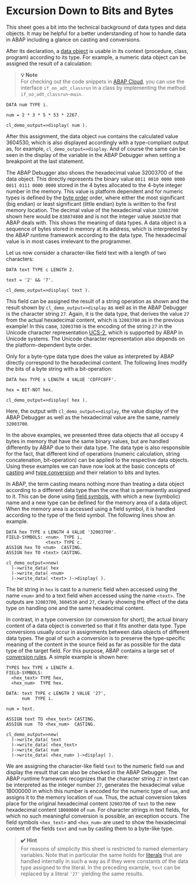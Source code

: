 # Excursion Down to Bits and Bytes

This sheet goes a bit into the technical background of data types and
data objects. It may be helpful for a better understanding of how to
handle data in ABAP including a glance on casting and conversions.

After its declaration, a [data
object](https://help.sap.com/doc/abapdocu_cp_index_htm/CLOUD/en-US/index.htm?file=abendata_object_glosry.htm "Glossary Entry")
is usable in its context (procedure, class, program) according to its
type. For example, a numeric data object can be assigned the result of a
calculation:


> **💡 Note**<br>
> For checking out the code snippets in [ABAP Cloud](https://help.sap.com/doc/abapdocu_cp_index_htm/CLOUD/en-US/index.htm?file=abenabap_cloud_glosry.htm), you can use the interface `if_oo_adt_classrun` in a class by implementing the method `if_oo_adt_classrun~main`.

``` abap
DATA num TYPE i.

num = 2 * 3 * 5 * 53 * 2267.

cl_demo_output=>display( num ).
```

After this assignment, the data object `num` contains the
calculated value 3604530, which is also displayed accordingly with a
type-compliant output as, for example,
`cl_demo_output=>display`. And of course the same can be seen
in the display of the variable in the ABAP Debugger when setting a
breakpoint at the last statement.

The ABAP Debugger also shows the hexadecimal value 32003700 of the data
object. This directly represents the binary value `0011 0010 0000 0000
0011 0111 0000 0000` stored in the 4 bytes allocated to the 4-byte
integer number in the memory. This value is platform dependent and for
numeric types is defined by the [byte
order](https://help.sap.com/doc/abapdocu_cp_index_htm/CLOUD/en-US/index.htm?file=abenbyte_order_glosry.htm "Glossary Entry")
order, where either the most significant (big endian) or least
significant (little endian) byte is written to the first memory
location. The decimal value of the hexadecimal value `32003700` shown here
would be `838874880` and is not the integer value
`3604530` that ABAP deals with. This shows the meaning of
data types. A data object is a sequence of bytes stored in memory at its
address, which is interpreted by the ABAP runtime framework according to
the data type. The hexadecimal value is in most cases irrelevant to the
programmer.

Let us now consider a character-like field text with a length of two
characters:

``` abap
DATA text TYPE c LENGTH 2.

text = '2' && '7'.

cl_demo_output=>display( text ).
```
This field can be assigned the result of a string operation as shown and
the result shown by `cl_demo_output=>display` as well as in
the ABAP Debugger is the character string `27`. Again, it is
the data type, that derives the value `27` from the actual hexadecimal
content, which is `32003700` as in the previous example! In
this case, `32003700` is the encoding of the string
`27` in the Unicode character representation
[UCS-2](https://help.sap.com/doc/abapdocu_cp_index_htm/CLOUD/en-US/index.htm?file=abenucs2_glosry.htm "Glossary Entry"),
which is supported by ABAP in Unicode systems. The Unicode character
representation also depends on the platform-dependent byte order.

Only for a byte-type data type does the value as interpreted by ABAP
directly correspond to the hexadecimal content. The following lines
modify the bits of a byte string with a bit-operation:

``` abap
DATA hex TYPE x LENGTH 4 VALUE 'CDFFC8FF'.

hex = BIT-NOT hex.

cl_demo_output=>display( hex ).
```

Here, the output with `cl_demo_output=>display`, the value
display of the ABAP Debugger as well as the hexadecimal value are the
same, namely `32003700`.

In the above examples, we presented three data objects that all occupy 4
bytes in memory that have the same binary values, but are handled
differently by ABAP due to their data type. The data type is also
responsible for the fact, that different kind of operations (numeric
calculation, string concatenation, bit-operation) can be applied to the
respective data objects. Using these examples we can have now look at
the basic concepts of
[casting](https://help.sap.com/doc/abapdocu_cp_index_htm/CLOUD/en-US/index.htm?file=abencast_casting_glosry.htm "Glossary Entry")
and [type
conversion](https://help.sap.com/doc/abapdocu_cp_index_htm/CLOUD/en-US/index.htm?file=abentype_conversion_glosry.htm "Glossary Entry")
and their relation to bits and bytes.

In ABAP, the term casting means nothing more than treating a data object
according to a different data type than the one that is permanently
assigned to it. This can be done using [field
symbols](https://help.sap.com/doc/abapdocu_cp_index_htm/CLOUD/en-US/index.htm?file=abenfield_symbol_glosry.htm "Glossary Entry"),
with which a new (symbolic) name and a new type can be defined for the
memory area of a data object. When the memory area is accessed using a
field symbol, it is handled according to the type of the field symbol.
The following lines show an example.

``` abap
DATA hex TYPE x LENGTH 4 VALUE '32003700'.
FIELD-SYMBOLS: <num>  TYPE i,
               <text> TYPE c.
ASSIGN hex TO <num>  CASTING.
ASSIGN hex TO <text> CASTING.

cl_demo_output=>new(
  )->write_data( hex
  )->write_data( <num>
  )->write_data( <text> )->display( ).
```

The bit string in `hex` is cast to a numeric field when accessed
using the name `<num>` and to a text field when accessed using
the name `<text>`. The outputs are `32003700`,
`3604530` and `27`, clearly showing the effect of
the data type on handling one and the same hexadecimal content.

In contrast, in a type conversion (or conversion for short), the actual
binary content of a data object is converted so that it fits another
data type. Type conversions usually occur in assignments between data
objects of different data types. The goal of such a conversion is to
preserve the type-specific meaning of the content in the source field as
far as possible for the data type of the target field. For this purpose,
ABAP contains a large set of [conversion
rules](https://help.sap.com/doc/abapdocu_cp_index_htm/CLOUD/en-US/index.htm?file=abenconversion_rules.htm).
A simple example is shown here:

``` abap
TYPES hex TYPE x LENGTH 4.
FIELD-SYMBOLS:
  <hex_text> TYPE hex,
  <hex_num>  TYPE hex.

DATA: text TYPE c LENGTH 2 VALUE '27',
      num  TYPE i.

num = text.

ASSIGN text TO <hex_text> CASTING.
ASSIGN num  TO <hex_num>  CASTING.

cl_demo_output=>new(
  )->write_data( text
  )->write_data( <hex_text>
  )->write_data( num
  )->write_data( <hex_num> )->display( ).
```

We are assigning the character-like field `text` to the numeric
field `num` and display the result that can also be checked in
the ABAP Debugger. The ABAP runtime framework recognizes that the
character string `27` in text can be interpreted as the
integer number `27`, generates the hexadecimal value 1B000000
in which this number is encoded for the numeric type of `num`,
and assigns it to the memory location of `num`. Thus, the actual
conversion takes place for the original hexadecimal content
`32003700` of `text` to the new hexadecimal content
`1B000000` of `num`. For character strings in text
fields, for which no such meaningful conversion is possible, an
exception occurs. The field symbols `<hex_text>` and
`<hex_num>` are used to show the hexadecimal content of the
fields `text` and `num` by casting them to a byte-like
type.

> **✔️ Hint**<br>
> For reasons of simplicity this sheet is restricted to named elementary
variables. Note that in particular the same holds for
[literals](https://help.sap.com/doc/abapdocu_cp_index_htm/CLOUD/en-US/index.htm?file=abenabap_literal_glosry.htm "Glossary Entry")
that are handled internally in such a way as if they were constants of
the data type assigned to the literal. In the preceding example,
`text` can be replaced by a literal `'27'` yielding
the same results.


